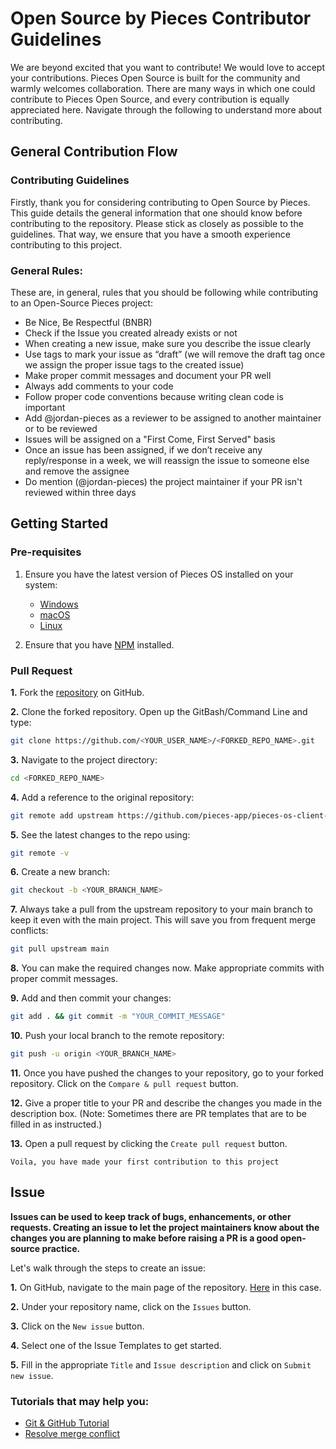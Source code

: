 # Open Source by Pieces Contributor Guidelines

We are beyond excited that you want to contribute! We would love to accept your contributions. Pieces Open Source is built for the community and warmly welcomes collaboration. There are many ways in which one could contribute to Pieces Open Source, and every contribution is equally appreciated here. Navigate through the following to understand more about contributing.

## General Contribution Flow

### Contributing Guidelines

Firstly, thank you for considering contributing to Open Source by Pieces. This guide details the general information that one should know before contributing to the repository.
Please stick as closely as possible to the guidelines. That way, we ensure that you have a smooth experience contributing to this project.


### General Rules:

These are, in general, rules that you should be following while contributing to an Open-Source Pieces project:

- Be Nice, Be Respectful (BNBR)
- Check if the Issue you created already exists or not
- When creating a new issue, make sure you describe the issue clearly
- Use tags to mark your issue as “draft” (we will remove the draft tag once we assign the proper issue tags to the created issue)
- Make proper commit messages and document your PR well
- Always add comments to your code
- Follow proper code conventions because writing clean code is important
- Add @jordan-pieces as a reviewer to be assigned to another maintainer or to be reviewed
- Issues will be assigned on a "First Come, First Served" basis
- Once an issue has been assigned, if we don’t receive any reply/response in a week, we will reassign the issue to someone else and remove the assignee
- Do mention (@jordan-pieces) the project maintainer if your PR isn't reviewed within three days

## Getting Started

### Pre-requisites

1. Ensure you have the latest version of Pieces OS installed on your system:
   - [Windows](https://docs.pieces.app/installation-getting-started/windows)
   - [macOS](https://docs.pieces.app/installation-getting-started/macos)
   - [Linux](https://docs.pieces.app/installation-getting-started/linux)

2. Ensure that you have [NPM](https://docs.npmjs.com/downloading-and-installing-node-js-and-npm) installed.

### Pull Request

**1.** Fork the [repository](https://github.com/pieces-app/example-ts) on GitHub.

**2.** Clone the forked repository. Open up the GitBash/Command Line and type:

```bash
git clone https://github.com/<YOUR_USER_NAME>/<FORKED_REPO_NAME>.git
```

**3.** Navigate to the project directory:

```bash
cd <FORKED_REPO_NAME>
```

**4.** Add a reference to the original repository:

```bash
git remote add upstream https://github.com/pieces-app/pieces-os-client-sdk-for-typescript 
```

**5.** See the latest changes to the repo using:

```bash
git remote -v
```

**6.** Create a new branch:

```bash
git checkout -b <YOUR_BRANCH_NAME>
```

**7.** Always take a pull from the upstream repository to your main branch to keep it even with the main project. This will save you from frequent merge conflicts:

```bash
git pull upstream main
```

**8.** You can make the required changes now. Make appropriate commits with proper commit messages.

**9.** Add and then commit your changes:

```bash
git add . && git commit -m "YOUR_COMMIT_MESSAGE"
```

**10.** Push your local branch to the remote repository:

```bash
git push -u origin <YOUR_BRANCH_NAME>
```

**11.** Once you have pushed the changes to your repository, go to your forked repository. Click on the `Compare & pull request` button.

**12.** Give a proper title to your PR and describe the changes you made in the description box. (Note: Sometimes there are PR templates that are to be filled in as instructed.)


**13.** Open a pull request by clicking the `Create pull request` button.

`Voila, you have made your first contribution to this project`

## Issue

**Issues can be used to keep track of bugs, enhancements, or other requests. Creating an issue to let the project maintainers know about the changes you are planning to make before raising a PR is a good open-source practice.**
<br>

Let's walk through the steps to create an issue:

**1.** On GitHub, navigate to the main page of the repository. [Here](https://github.com/.git) in this case.

**2.** Under your repository name, click on the `Issues` button.

**3.** Click on the `New issue` button.

**4.** Select one of the Issue Templates to get started.

**5.** Fill in the appropriate `Title` and `Issue description` and click on `Submit new issue`.


### Tutorials that may help you:

- [Git & GitHub Tutorial](https://www.youtube.com/watch?v=RGOj5yH7evk)
- [Resolve merge conflict](https://docs.github.com/en/free-pro-team@latest/github/collaborating-with-issues-and-pull-requests/resolving-a-merge-conflict-on-github)
